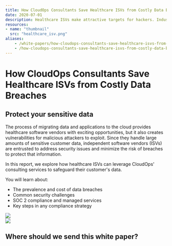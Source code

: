 ```yaml
---
title: How CloudOps Consultants Save Healthcare ISVs from Costly Data Breaches
date: 2020-07-01
description: Healthcare ISVs make attractive targets for hackers. Industry standards like SOC 2 are essential for keeping your applications secure.
resources:
- name: "thumbnail"
  src: "healthcare_isv.png"
aliases:
    - /white-papers/how-cloudops-consultants-save-healthcare-isvs-from-costly-data-breaches/
    - /how-cloudops-consultants-save-healthcare-isvs-from-costly-data-breaches/
---
```



<div class="landing-page">
    <!-- hero -->
    <div class="hero jumbotron reading-landing jumbotron-fluid">
        <div class="container-fluid">
            <div class="row">
                <div class="col-xl-6 offset-xl-2 col-lg-10 offset-lg-1 col-md-12">
                    <h1 class="display-4">How CloudOps Consultants Save Healthcare ISVs from Costly Data Breaches</h1>
                </div>
            </div>
        </div>
    </div>
    <div class="main-content">
        <div class="row">
            <div class="col-xl-4 offset-xl-2 without-bottom-line">
                <div class="workshop-prerequisites">
                    <h2>Protect your sensitive data</h2>   
                    <p>The process of migrating data and applications to the cloud provides healthcare software vendors with exciting opportunities, but it also creates vulnerabilities for malicious attackers to exploit. Since they handle large amounts of sensitive customer data, independent software vendors (ISVs) are entrusted to address security issues and minimize the risk of breaches to protect that information.</p>
                    <p>In this report, we explore how healthcare ISVs can leverage CloudOps' consulting services to safeguard their customer's data.</p>
                    <p>You will learn about:</p>
                    <ul class="dashes">
                    <li>The prevalence and cost of data breaches</li>
                    <li>Common security challenges</li>
                    <li>SOC 2 compliance and managed services</li>
                    <li>Key steps in any compliance strategy</li>
                    </ul>
                </div>
            </div>
                <div class="col-xl-4 white-paper-image">
                <img src="/images/white-papers/save-healthcare-from-data-breaches.png">
            </div>
        </div>
            </div>
        </div>
    </div>
    <!-- contact us -->
    <div class="contact-us-card">
        <div class="row">
            <div class="col-xl-8 offset-xl-2 col-lg-10 offset-lg-1 col-md-12 col-sm-12 col-xs-12">
                <img src="/images/single-line-arrows.png">
            </div>
            <div
                class="col-xl-3 offset-xl-3 col-lg-3 offset-lg-1 col-md-10 offset-md-1 col-sm-10 offset-sm-1 col-xs-12">
                <h2>Where should we send this white paper?</h2>
            </div>
            <div
                class="col-xl-5 offset-xl-0 col-lg-6 offset-lg-1 col-md-8 offset-md-2 col-sm-10 offset-sm-1 col-xs-12 general-contact-form">
<!--[if lte IE 8]>
<script charset="utf-8" type="text/javascript" src="//js.hsforms.net/forms/v2-legacy.js"></script>
<![endif]-->
<script charset="utf-8" type="text/javascript" src="//js.hsforms.net/forms/v2.js"></script>
<script>
  hbspt.forms.create({
	portalId: "732832",
	formId: "ddea7ca0-a072-4228-938f-ce435ee524cf"
});
</script>
            </div>
        </div>
    </div>
</div>